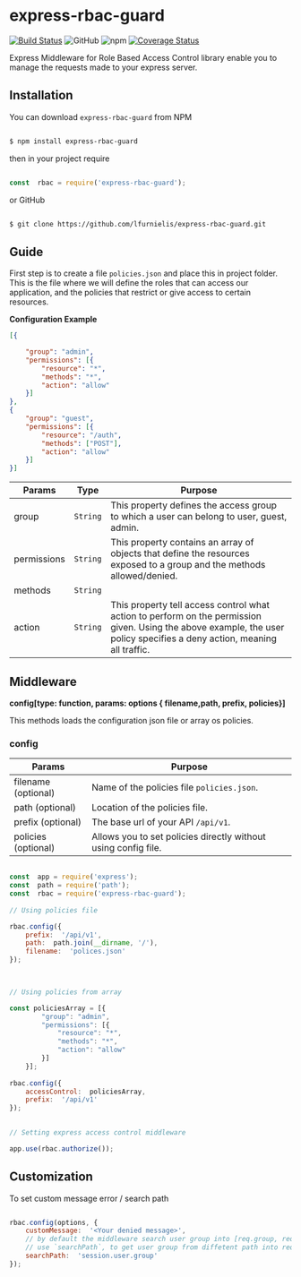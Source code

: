 
# express-rbac-guard
[![Build Status](https://travis-ci.org/lfurnielis/express-rbac-guard.svg?branch=master)](https://travis-ci.org/lfurnielis/express-rbac-guard)
![GitHub](https://img.shields.io/github/license/lfurnielis/express-rbac-guard.svg)
![npm](https://img.shields.io/npm/dm/express-rbac-guard.svg)
[![Coverage Status](https://coveralls.io/repos/github/lfurnielis/express-rbac-guard/badge.svg?branch=master)](https://coveralls.io/github/lfurnielis/http-json-error-handler?branch=master)
  

Express Middleware for Role Based Access Control library enable you to manage the requests made to your express server.

  

## Installation

  

You can download `express-rbac-guard` from NPM

  

```bash

$ npm install express-rbac-guard

```

  

then in your project require
  

```js

const  rbac = require('express-rbac-guard');

```

  

or GitHub

  

```bash

$ git clone https://github.com/lfurnielis/express-rbac-guard.git

```

  

## Guide

  

First step is to create a file `policies.json` and place this in project folder. This is the file where we will define the roles that can access our application, and the policies that restrict or give access to certain resources.

  

**Configuration Example**

  

```json
[{

	"group": "admin",
	"permissions": [{
		"resource": "*",
		"methods": "*",
		"action": "allow"
	}]
},
{
	"group": "guest",
	"permissions": [{
		"resource": "/auth",
		"methods": ["POST"],
		"action": "allow"
	}]
}]
```


| Params      | Type                | Purpose                                                                                                                                                                  |
|-------------|---------------------|--------------------------------------------------------------------------------------------------------------------------------------------------------------------------|
| group       | `String`            | This property defines the access group to which a user can belong to user, guest, admin.                                                                                 |
| permissions | `String`            | This property contains an array of objects that define the resources exposed to a group and the methods allowed/denied.                                                  |
| methods     | `String` || `Array` | This are http methods that a user is allowed or denied from executing. ["POST", "GET", "PUT"]. use glob * if you want to include all http methods.                       |
| action      | `String`            | This property tell access control what action to perform on the permission given. Using the above example, the user policy specifies a deny action, meaning all traffic. |  

## Middleware

  

**config\[type: function, params: options { filename<string>,path<string>, prefix, policies}]**

  

This methods loads the configuration json file or array os policies.

  

### config

  | Params              | Purpose                                                        |
|---------------------|----------------------------------------------------------------|
| filename (optional) | Name of the policies file `policies.json`.                     |
| path (optional)     | Location of the policies file.                                 |
| prefix (optional)   | The base url of your API `/api/v1`.                            |
| policies (optional) | Allows you to set policies directly without using config file. |
  

```js

const  app = require('express');
const  path = require('path');
const  rbac = require('express-rbac-guard');
  
// Using policies file

rbac.config({
	prefix:  '/api/v1',
	path:  path.join(__dirname, '/'),
	filename:  'polices.json'
});

  

// Using policies from array

const policiesArray = [{
		"group": "admin",
		"permissions": [{
			"resource": "*",
			"methods": "*",
			"action": "allow"
		}]
	}]; 
	
rbac.config({
	accessControl:  policiesArray,
	prefix:  '/api/v1'
});

 
// Setting express access control middleware

app.use(rbac.authorize());  

```

  

## Customization

 
To set custom message error / search path

```js

rbac.config(options, {
	customMessage:  '<Your denied message>',
	// by default the middleware search user group into [req.group, req.session.group, req.locals.group, if not match return `guest`]
	// use `searchPath`, to get user group from diffetent path into request
	searchPath:  'session.user.group'
});

```
